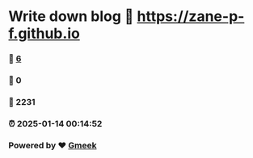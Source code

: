 # Write down blog :link: https://zane-p-f.github.io 
### :page_facing_up: [6](https://zane-p-f.github.io/tag.html) 
### :speech_balloon: 0 
### :hibiscus: 2231 
### :alarm_clock: 2025-01-14 00:14:52 
### Powered by :heart: [Gmeek](https://github.com/Meekdai/Gmeek)
